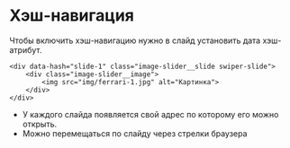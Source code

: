 # Хэш-навигация
Чтобы включить хэш-навигацию нужно в слайд установить дата хэш-атрибут.

    <div data-hash="slide-1" class="image-slider__slide swiper-slide">
        <div class="image-slider__image">
            <img src="img/ferrari-1.jpg" alt="Картинка">
        </div>
    </div>

- У каждого слайда появляется свой адрес по которому его можно открыть.
- Можно перемещаться по слайду через стрелки браузера